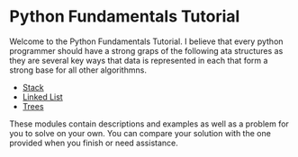 # Python Fundamentals Tutorial

Welcome to the Python Fundamentals Tutorial. I believe that every python programmer should have a strong graps of the following ata structures as they are several key ways that data is represented in each that form a strong base for all other algorithmns.

- [Stack]()
- [Linked List]()
- [Trees]()

These modules contain descriptions and examples as well as a problem for you to solve on your own. You can compare your solution with the one provided when you finish or need assistance.